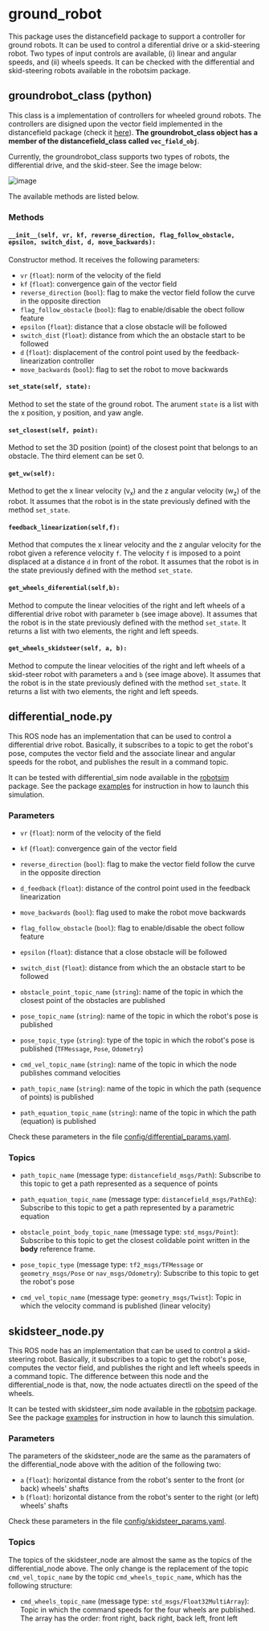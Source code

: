 # ground_robot


This package uses the distancefield package to support a controller for ground robots. It can be used to control a diferential drive or a skid-steering robot. Two types of input controls are available, (i) linear and angular speeds, and (ii) wheels speeds. It can be checked with the differential and skid-steering robots available in the robotsim package.



## groundrobot_class (python)

This class is a implementation of controllers for wheeled ground robots. The controllers are disigned upon the vector field implemented in the distancefield package (check it [here](../distancefield)). <strong>The groundrobot_class object has a member of the distancefield_class called `vec_field_obj`</strong>.

Currently, the groundrobot_class supports two types of robots, the differential drive, and the skid-steer. See the image below:

![image](https://github.com/adrianomcr/vectorfield_stack/blob/main/ground_robot/images/groundrobots.png)

The available methods are listed below.



### Methods

#### `__init__(self, vr, kf, reverse_direction, flag_follow_obstacle, epsilon, switch_dist, d, move_backwards):`

Constructor method. It receives the following parameters:

- `vr` (`float`): norm of the velocity of the field
- `kf` (`float`): convergence gain of the vector field
- `reverse_direction` (`bool`): flag to make the vector field follow the curve in the opposite direction
- `flag_follow_obstacle` (`bool`): flag to enable/disable the obect follow feature
- `epsilon` (`float`): distance that a close obstacle will be followed
- `switch_dist` (`float`): distance from which the an obstacle start to be followed
- `d` (`float`): displacement of the control point used by the feedback-linearization controller
- `move_backwards` (`bool`): flag to set the robot to move backwards


#### `set_state(self, state):`

Method to set the state of the ground robot. The arument `state` is a list with the x position, y position, and yaw angle.



#### `set_closest(self, point):`

Method to set the 3D position (point) of the closest point that belongs to an obstacle. The third element can be set 0.



#### `get_vw(self):`

Method to get the x linear velocity (v<sub>x</sub>) and the z angular velocity (w<sub>z</sub>) of the robot. It assumes that the robot is in the state previously defined with the method `set_state`.


#### `feedback_linearization(self,f):`

Method that computes the x linear velocity and the z angular velocity for the robot given a reference velocity `f`. The velocity `f` is imposed to a point displaced at a distance `d` in front of the robot. It assumes that the robot is in the state previously defined with the method `set_state`.


#### `get_wheels_diferential(self,b):`

Method to compute the linear velocities of the right and left wheels of a differential drive robot with parameter `b` (see image above). It assumes that the robot is in the state previously defined with the method `set_state`. It returns a list with two elements, the right and left speeds.


#### `get_wheels_skidsteer(self, a, b):`

Method to compute the linear velocities of the right and left wheels of a skid-steer robot with parameters `a` and `b` (see image above). It assumes that the robot is in the state previously defined with the method `set_state`. It returns a list with two elements, the right and left speeds.











## differential_node.py

This ROS node has an implementation that can be used to control a differential drive robot. Basically, it subscribes to a topic to get the robot's pose, computes the vector field and the associate linear and angular speeds for the robot, and publishes the result in a command topic.

It can be tested with differential_sim node available in the [robotsim](../robotsim) package. See the package [examples](../examples) for instruction in how to launch this simulation.


### Parameters


- `vr` (`float`): norm of the velocity of the field
- `kf` (`float`): convergence gain of the vector field
- `reverse_direction` (`bool`): flag to make the vector field follow the curve in the opposite direction
- `d_feedback` (`float`): distance of the control point used in the feedback linearization
- `move_backwards` (`bool`): flag used to make the robot move backwards

- `flag_follow_obstacle` (`bool`): flag to enable/disable the obect follow feature
- `epsilon` (`float`): distance that a close obstacle will be followed
- `switch_dist` (`float`): distance from which the an obstacle start to be followed
- `obstacle_point_topic_name` (`string`): name of the topic in which the closest point of the obstacles are published

- `pose_topic_name` (`string`): name of the topic in which the robot's pose is published
- `pose_topic_type` (`string`): type of the topic in which the robot's pose is published (`TFMessage`, `Pose`, `Odometry`)
- `cmd_vel_topic_name` (`string`): name of the topic in which the node publishes command velocities
- `path_topic_name` (`string`): name of the topic in which the path (sequence of points) is published
- `path_equation_topic_name` (`string`): name of the topic in which the path (equation) is published


Check these parameters in the file [config/differential_params.yaml](config/differential_params.yaml).


### Topics


- `path_topic_name`  (message type: `distancefield_msgs/Path`): Subscribe to this topic to get a path represented as a sequence of points
- `path_equation_topic_name`  (message type: `distancefield_msgs/PathEq`): Subscribe to this topic to get a path represented by a parametric equation
- `obstacle_point_body_topic_name`  (message type: `std_msgs/Point`): Subscribe to this topic to get the closest colidable point written in the <strong>body</strong> reference frame.
- `pose_topic_type`  (message type: `tf2_msgs/TFMessage` or `geometry_msgs/Pose` or `nav_msgs/Odometry`): Subscribe to this topic to get the robot's pose


- `cmd_vel_topic_name`  (message type: `geometry_msgs/Twist`): Topic in which the velocity command is published (linear velocity)




## skidsteer_node.py

This ROS node has an implementation that can be used to control a skid-steering robot. Basically, it subscribes to a topic to get the robot's pose, computes the vector field, and publishes the right and left wheels speeds in a command topic. The difference between this node and the differential_node is that, now, the node actuates directli on the speed of the wheels.

It can be tested with skidsteer_sim node available in the [robotsim](../robotsim) package. See the package [examples](../examples) for instruction in how to launch this simulation.



### Parameters

The parameters of the skidsteer_node are the same as the paramaters of the differential_node above with the adition of the following two:

- `a` (`float`): horizontal distance from the robot's senter to the front (or back) wheels' shafts
- `b` (`float`): horizontal distance from the robot's senter to the right (or left) wheels' shafts

Check these parameters in the file [config/skidsteer_params.yaml](config/skidsteer_params.yaml).


### Topics

The topics of the skidsteer_node are almost the same as the topics of the differential_node above. The only change is the replacement of the topic `cmd_vel_topic_name` by the topic `cmd_wheels_topic_name`, which has the following structure:


- `cmd_wheels_topic_name`  (message type: `std_msgs/Float32MultiArray`): Topic in which the command speeds for the four wheels are published. The array has the order: front right, back right, back left, front left










